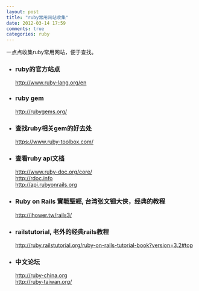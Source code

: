 ```yaml
---
layout: post
title: "ruby常用网站收集"
date: 2012-03-14 17:59
comments: true
categories: ruby
---
```

一点点收集ruby常用网站，便于查找。
<!-- more -->
* ### ruby的官方站点
  <http://www.ruby-lang.org/en>
  
* ### ruby gem
  <http://rubygems.org/>  
  
* ### 查找ruby相关gem的好去处
  <https://www.ruby-toolbox.com/>
  
* ### 查看ruby api文档  
  <http://www.ruby-doc.org/core/>  
  <http://rdoc.info>  
  <http://api.rubyonrails.org>
  
* ### Ruby on Rails 實戰聖經, 台湾张文钿大侠，经典的教程
  <http://ihower.tw/rails3/>  
  
* ### railstutorial, 老外的经典rails教程
  <http://ruby.railstutorial.org/ruby-on-rails-tutorial-book?version=3.2#top> 
  
* ### 中文论坛
  <http://ruby-china.org>  
  <http://ruby-taiwan.org/>
  
  